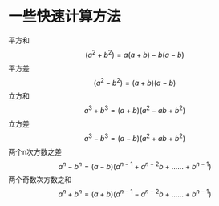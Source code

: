 # 一些快速计算方法

平方和
$$
(a^2 + b^2) = a(a+b) - b(a-b)
$$
平方差
$$
(a^2 - b^2) = (a+b)(a-b)
$$
立方和
$$
a^{3}+b^{3} = (a+b)(a^{2}-ab+b^{2})
$$
立方差
$$
a^{3}-b^{3} = (a-b)(a^{2}+ab+b^{2})
$$
两个n次方数之差
$$
a^{n}-b^{n}=(a-b)(a^{{n-1}}+a^{{n-2}}b+......+b^{{n-1}})
$$
两个奇数次方数之和
$$
a^{n}+b^{n}=(a+b)(a^{{n-1}}-a^{{n-2}}b+......+b^{{n-1}})
$$












